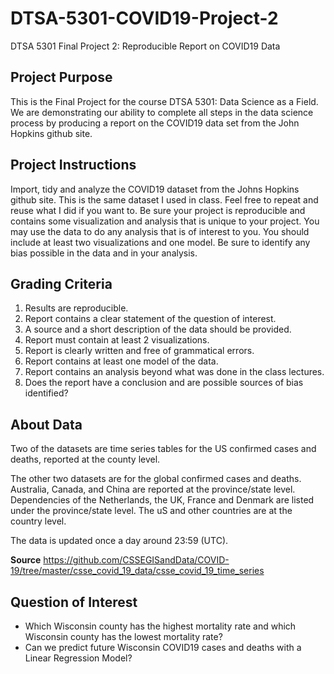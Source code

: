 # DTSA-5301-COVID19-Project-2
DTSA 5301 Final Project 2: Reproducible Report on COVID19 Data

## Project Purpose

This is the Final Project for the course DTSA 5301: Data Science as a Field. We are demonstrating our ability to complete all steps in the data science process by producing a report on the COVID19 data set from the John Hopkins github site.

## Project Instructions
Import, tidy and analyze the COVID19 dataset from the Johns Hopkins github site. This is the same dataset I used in class. Feel free to repeat and reuse what I did if you want to.  Be sure your project is reproducible and contains some visualization and analysis that is unique to your project. You may use the data to do any analysis that is of interest to you. You should include at least two visualizations and one model.  Be sure to identify any bias possible in the data and in your analysis.  

## Grading Criteria

1. Results are reproducible.
2. Report contains a clear statement of the question of interest.
3. A source and a short description of the data should be provided.
4. Report must contain at least 2 visualizations.
5. Report is clearly written and free of grammatical errors.
6. Report contains at least one model of the data.
7. Report contains an analysis beyond what was done in the class lectures.
8. Does the report have a conclusion and are possible sources of bias identified?

## About Data

Two of the datasets are time series tables for the US confirmed cases and deaths, reported at the county level.

The other two datasets are for the global confirmed cases and deaths. Australia, Canada, and China are reported at the province/state level. Dependencies of the Netherlands, the UK, France and Denmark are listed under the province/state level. The uS and other countries are at the country level.

The data is updated once a day around 23:59 (UTC).

__Source__ https://github.com/CSSEGISandData/COVID-19/tree/master/csse_covid_19_data/csse_covid_19_time_series

## Question of Interest

- Which Wisconsin county has the highest mortality rate and which Wisconsin county has the lowest mortality rate?
- Can we predict future Wisconsin COVID19 cases and deaths with a Linear Regression Model?
